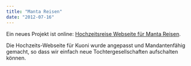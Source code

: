 ```yaml
---
title: "Manta Reisen"
date: "2012-07-16"
---
```


Ein neues Projekt ist online: [Hochzeitsreise Webseite für Manta Reisen](https://hochzeitsreise.manta.ch/).

Die Hochzeits-Webseite für Kuoni wurde angepasst und Mandantenfähig gemacht, so dass wir einfach neue Tochtergesellschaften aufschalten können.
